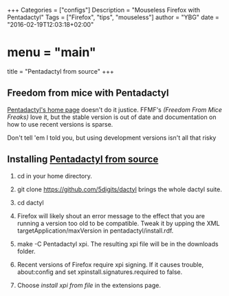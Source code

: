 +++
Categories = ["configs"]
Description = "Mouseless Firefox with Pentadactyl"
Tags = ["Firefox", "tips", "mouseless"]
author = "YBG"
date = "2016-02-19T12:03:18+02:00"
# menu = "main"
title = "Pentadactyl from source"
+++
## Freedom from mice with Pentadactyl
[Pentadactyl's home page](http://5digits.org/pentadactyl/) doesn't do it justice. FFMF's *(Freedom From Mice Freaks)* love it, but the stable version is out of date and documentation on how to use recent versions is sparse.

Don't tell \'em I told you, but using development versions isn't all that risky


## Installing [Pentadactyl from source](https://github.com/5digits/dactyl)

1. cd in your home directory.
2. git clone https://github.com/5digits/dactyl brings the whole dactyl suite.
3. cd dactyl
4. Firefox will likely shout an error message to the effect that you are running a version too old to be compatible. Tweak it by upping the XML targetApplication/maxVersion in pentadactyl/install.rdf.

4. make -C Pentadactyl xpi. The resulting xpi file will be in the downloads folder.
5. Recent versions of Firefox require xpi signing. If it causes trouble,
	about:config and set xpinstall.signatures.required to false.
6. Choose *install xpi from file* in the extensions page.
